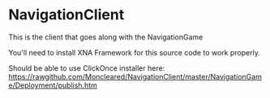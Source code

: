 NavigationClient
================

This is the client that goes along with the NavigationGame


You'll need to install XNA Framework for this source code to work properly.


Should be able to use ClickOnce installer here:
https://rawgithub.com/Moncleared/NavigationClient/master/NavigationGame/Deployment/publish.htm
